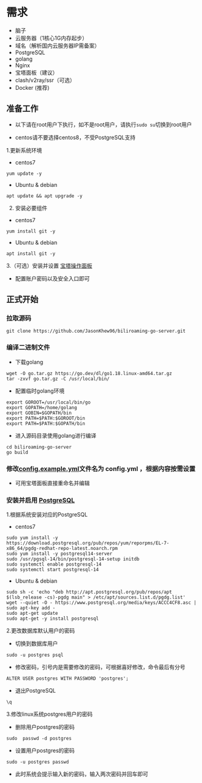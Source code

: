 # 需求
- 脑子
- 云服务器（1核心1G内存起步）
- 域名（解析国内云服务器IP需备案）
- PostgreSQL
- golang
- Nginx
- 宝塔面板（建议）
- clash/v2ray/ssr（可选）
- Docker (推荐)

## 准备工作
- 以下请在root用户下执行，如不是root用户，请执行`sudo su`切换到root用户

- centos请不要选择centos8，不受PostgreSQL支持

1.更新系统环境
- centos7
```
yum update -y
```
- Ubuntu & debian
```
apt update && apt upgrade -y
```
2. 安装必要组件
- centos7
```
yum install git -y
```
- Ubuntu & debian
```
apt install git -y
```
3.（可选）安装并设置 [宝塔操作面板](https://www.bt.cn/bbs/thread-79460-1-1.html)
- 配置账户密码以及安全入口即可
## 正式开始
### 拉取源码
```
git clone https://github.com/JasonKhew96/biliroaming-go-server.git
```
### 编译二进制文件

- 下载golang
```
wget -O go.tar.gz https://go.dev/dl/go1.18.linux-amd64.tar.gz
tar -zxvf go.tar.gz -C /usr/local/bin/
```
- 配置临时golang环境
```
export GOROOT=/usr/local/bin/go
export GOPATH=/home/golang
export GOBIN=$GOPATH/bin
export PATH=$PATH:$GOROOT/bin
export PATH=$PATH:$GOPATH/bin
```
- 进入源码目录使用golang进行编译
```
cd biliroaming-go-server
go build
```
### 修改[config.example.yml](config.example.yml)文件名为 config.yml ，根据内容按需设置
- 可用宝塔面板直接重命名并编辑

### 安装并启用 [PostgreSQL](https://www.postgresql.org/download/)

1.根据系统安装对应的PostgreSQL
- centos7
```
sudo yum install -y https://download.postgresql.org/pub/repos/yum/reporpms/EL-7-x86_64/pgdg-redhat-repo-latest.noarch.rpm
sudo yum install -y postgresql14-server
sudo /usr/pgsql-14/bin/postgresql-14-setup initdb
sudo systemctl enable postgresql-14
sudo systemctl start postgresql-14
```
- Ubuntu & debian
```
sudo sh -c 'echo "deb http://apt.postgresql.org/pub/repos/apt $(lsb_release -cs)-pgdg main" > /etc/apt/sources.list.d/pgdg.list'
wget --quiet -O - https://www.postgresql.org/media/keys/ACCC4CF8.asc | sudo apt-key add -
sudo apt-get update
sudo apt-get -y install postgresql
```
2.更改数据库默认用户的密码
- 切换到数据库用户
```
sudo -u postgres psql
```
- 修改密码，引号内是需要修改的密码，可根据喜好修改，命令最后有分号
```
ALTER USER postgres WITH PASSWORD 'postgres';
```
- 退出PostgreSQL
```
\q
```
3.修改linux系统postgres用户的密码
- 删除用户postgres的密码
```
sudo  passwd -d postgres
```
- 设置用户postgres的密码
```
sudo -u postgres passwd
```
- 此时系统会提示输入新的密码，输入两次密码并回车即可
